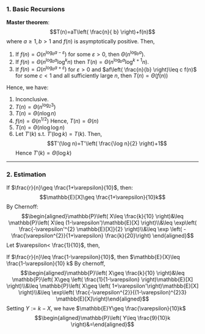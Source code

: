 ### 1. Basic Recursions
**Master theorem**:
$$T(n)=aT\left( \frac{n}{ b} \right)+f(n)$$where $a\geq 1,b>1$ and $f(n)$ is asymptotically positive. Then,
1. If $f(n)=O(n ^{\log_{b}a-\varepsilon})$ for some $\varepsilon> 0$, then $\Theta(n^{\log_{b}a})$.
2. If $f(n)=\Theta(n^{\log_{b} a}\log^k n)$ then $T(n)=\Theta(n^{\log_{b}a}\log^{k+1}n)$.
3. If $f(n)=\Omega(n^{\log_{b}a+\varepsilon})$ for $\varepsilon>0$ and $af\left( \frac{n}{b} \right)\leq c f(n)$ for some $c< 1$ and all sufficiently large $n$, then $T(n)=\Theta(f(n))$

Hence, we have: 
1. Inconclusive. 
2. $T(n)=\Theta(n^{\log_{2}3})$
3. $T(n)=\Theta(n \log n)$
4. $f(n)=\Theta(n^{1/2})$ Hence, $T(n)=\Theta(n)$
5. $T(n)=\Theta(n \log \log n)$
6. Let $T'(k)$ s.t. $T'(\log k)=T(k)$. Then, $$T'(\log n)=T'\left( \frac{\log n}{2} \right)+1$$ Hence $T'(k)=\Theta(\log k)$

---
### 2. Estimation
If $\frac{r}{n}\geq \frac{1+\varepsilon}{10}$, then: $$\mathbb{E}[X]\geq \frac{1+\varepsilon}{10}k$$By Chernoff: $$\begin{aligned}\mathbb{P}\left( X\leq \frac{k}{10} \right)&\leq \mathbb{P}\left( X\leq (1-\varepsilon')\mathbb{E}[X] \right)\\&\leq \exp\left( \frac{-\varepsilon'^{2} \mathbb{E}[X]}{2} \right)\\&\leq \exp \left( -\frac{\varepsilon^{2}}{1+\varepsilon}  \frac{k}{20}\right) \end{aligned}$$Let $\varepsilon< \frac{1}{10}$, then, 

If $\frac{r}{n}\leq \frac{1-\varepsilon}{10}$, then $\mathbb{E}{X}\leq \frac{1-\varepsilon}{10} k$ By chernoff, $$\begin{aligned}\mathbb{P}\left( X\geq \frac{k}{10} \right)&\leq \mathbb{P}\left( X\geq \left( \frac{1}{1-\varepsilon} \right)\mathbb{E}[X] \right)\\&\leq \mathbb{P}\left( X\geq \left( 1+\varepsilon'\right)\mathbb{E}[X] \right)\\&\leq \exp\left( \frac{-\varepsilon^{2}}{(1-\varepsilon)^{2}3} \mathbb{E}[X]\right)\end{aligned}$$ 
Setting $Y:= k-X$, we have $\mathbb{E}Y\geq \frac{\varepsilon}{10}k$
$$\begin{aligned}\mathbb{P}\left( Y\leq \frac{9}{10}k  \right)&=\end{aligned}$$